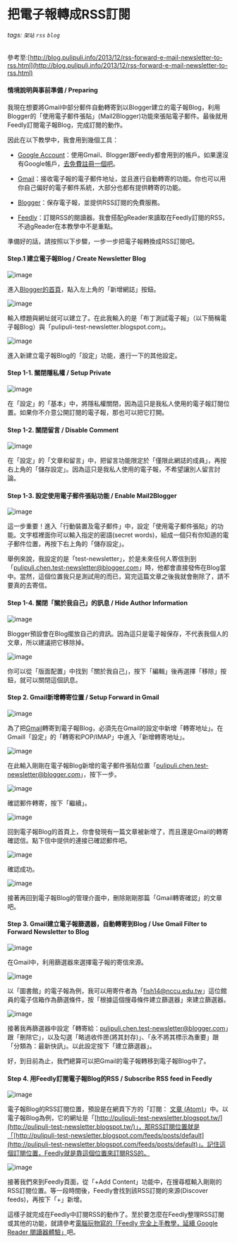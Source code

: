 # 把電子報轉成RSS訂閱
###### tags: `架站` `rss` `blog`
 參考至:[http://blog.pulipuli.info/2013/12/rss-forward-e-mail-newsletter-to-rss.html](http://blog.pulipuli.info/2013/12/rss-forward-e-mail-newsletter-to-rss.html)

#### 情境說明與事前準備 / Preparing

我現在想要將Gmail中部分郵件自動轉寄到以Blogger建立的電子報Blog，利用Blogger的「使用電子郵件張貼」(Mail2Blogger)功能來張貼電子郵件。最後就用Feedly訂閱電子報Blog，完成訂閱的動作。

因此在以下教學中，我會用到幾個工具：

*   [Google Account](https://accounts.google.com/ServiceLogin?service=blogger&passive=1209600&continue=http://www.blogger.com/home&followup=http://www.blogger.com/home&ltmpl=start)：使用Gmail、Blogger跟Feedly都會用到的帳戶。如果還沒有Google帳戶，[去免費註冊一個吧](https://accounts.google.com/SignUp?service=blogger&continue=http%3A%2F%2Fwww.blogger.com%2Fhome&ltmpl=start)。

*   [Gmail](https://mail.google.com/mail/)：接收電子報的電子郵件地址，並且進行自動轉寄的功能。你也可以用你自己偏好的電子郵件系統，大部分也都有提供轉寄的功能。

*   [Blogger](http://www.blogger.com/?hl=zh-TW&tab=jj)：保存電子報，並提供RSS訂閱的免費服務。

*   [Feedly](http://feedly.com/)：訂閱RSS的閱讀器。我會搭配gReader來讀取在Feedly訂閱的RSS，不過gReader在本教學中不是重點。

準備好的話，請按照以下步驟，一步一步把電子報轉換成RSS訂閱吧。

#### Step.1 建立電子報Blog / Create Newsletter Blog

![image](https://lh3.googleusercontent.com/6rmIvyD9JWcUKJQFUOoFNGm1LOaTgZWshMiZYWplp5sz-bdcdVgyJqLa4GI5Po6BX3CnyqlRB-5351t2vVXM7X84XR_kyGnhYB6zOywtfLgfnPh_WNp3bWq5AweS_cz2RuYyTPKp "image")

進入[Blogger的首頁](http://www.blogger.com/home?pli=1)，點入左上角的「新增網誌」按鈕。

![image](https://lh4.googleusercontent.com/ihz-ThlAosG-XdX95XmHzZyeitOG2ekrCeZ-bHQSBjJbhBk0iU-uN81pjkLZNRtnBmEtZvFbCSkazLuf0hD4zh7R_OtVsNNihHtwCogPc1xXSnG5LXmsjFnEIupXlP6AVOOI3ixH "image")

輸入標題與網址就可以建立了。在此我輸入的是「布丁測試電子報」（以下簡稱電子報Blog）與「pulipuli-test-newsletter.blogspot.com」。

![image](https://lh5.googleusercontent.com/ngbXAa4Sbc_aQhgfJVOOD00vlHe6rELCsnuERJwcDpNap9emzDI3yJCcRi6R5qcqXTD-ompFaWjWAdetFAPfa1PYNcVhndBBVi0HyjkiGH2Cf8EQp6gldcWf30NEhUfTZGNBYD_Z "image")

進入新建立電子報Blog的「設定」功能，進行一下的其他設定。

#### Step 1-1\. 關閉隱私權 / Setup Private

![image](https://lh4.googleusercontent.com/ccNuKN60EK1MzyHnp40T-GdwMKPcnKV4IMYiUHoBjHjRZ7m_JmSwe7XOtxjvdzNDVNHhLcjg3QxxBGt7sLfVTdQ7GqDA8kipGh5jAWd2cAvB-V1T2PhPXA8Dp_olUvvkyIl10sYz "image")

在「設定」的「基本」中，將隱私權關閉，因為這只是我私人使用的電子報訂閱位置。如果你不介意公開訂閱的電子報，那也可以把它打開。

#### Step 1-2\. 關閉留言 / Disable Comment

![image](https://lh5.googleusercontent.com/2MlRr1tpi2fgNmWiIGwi_Q2RycqL9kVIjGZ19hJWL1y7gYjpjU3mtKkNF56A3DY5VLk-YVfAh05vXhHmxBQvbpcthSTvM5m5j77Gv4yZO-lawvCAlgNhjLIK6f-7emlW690QQv8w "image")

在「設定」的「文章和留言」中，把留言功能限定於「僅限此網誌的成員」，再按右上角的「儲存設定」。因為這只是我私人使用的電子報，不希望讓別人留言討論。

#### Step 1-3\. 設定使用電子郵件張貼功能 / Enable Mail2Blogger

![image](https://lh4.googleusercontent.com/ErmGvRXCH1oJabZ7-xIc_WbFhu79nciQJIpKLfIKISbkcn5VGgmF9znPSNmm56BpYNC6JAVug7RbT_FwNdQbdU13ExgUuK-AW_ScKh1MvD63z3c1miUZ6cC4VDvIX_HjGNuiE2I4 "image")

這一步重要！進入「行動裝置及電子郵件」中，設定「使用電子郵件張貼」的功能。文字框裡面你可以輸入指定的密語(secret words)，組成一個只有你知道的電子郵件位置，再按下右上角的「儲存設定」。

舉例來說，我設定的是「test-newsletter」，於是未來任何人寄信到到「pulipuli.chen.test-newsletter@blogger.com」時，他都會直接發佈在Blog當中。當然，這個位置我只是測試用的而已，寫完這篇文章之後我就會刪除了，請不要真的去寄信。

#### Step 1-4\. 關閉「關於我自己」的訊息 / Hide Author Information

![image](https://lh4.googleusercontent.com/5ydoDdeTLQtFPxB6qOekVOqlmwBk8UIc0TZiWhdTJLt7Ko4TY8peJRqYSrbikxOLP8g5H5mBYPWEYLk8Wfd0H11WY83SUdhRK-8IUGzQ6ux8xgeX6aZYSU7ngNWDHKJKwVR60gWG "image")

Blogger預設會在Blog擺放自己的資訊。因為這只是電子報保存，不代表我個人的文章，所以建議把它移除掉。

![image](https://lh6.googleusercontent.com/kSlS_2V-qOxDAPJj9NVJYINezQxrLz9YLOy0__uFNxxhYnsb_of_9tUKXfYXCZbC3aJB7aij2sf14cc0G7VyuzqwqPcTL5pa5YrqJ7lwxPoB0YyDBFg1S1WItM4-JneqKiqHXnQA "image")

你可以從「版面配置」中找到「關於我自己」，按下「編輯」後再選擇「移除」按鈕，就可以關閉這個訊息。

#### Step 2\. Gmail新增轉寄位置 / Setup Forward in Gmail

![image](https://lh6.googleusercontent.com/GSqgkpbDlzUIwpzmuV2zntLkJeKiMVQBxQVvtQJaDnEArzaAxEUd12NI_VngoM4t0CUd2AkaoIn9xYveWnj61rYjLbCN32bEuEzo_foMi1FiVkp6oByAxVWU_Hc9MabpAXXC1WhO "image")

為了把[Gmail](https://mail.google.com/)轉寄到電子報Blog，必須先在Gmail的設定中新增「轉寄地址」。在Gmaill「設定」的「轉寄和POP/IMAP」中進入「新增轉寄地址」。

![image](https://lh6.googleusercontent.com/GNiEbhJho28pVbYCWOta276xAvhaNO0FmMKlkkYj8yYs9Agm_0JRFgUj1aPqGmN9M7pFDFXjLrEFJBvTSYCUP7D112mPj13d-65NSpRkXQDhsV3YycZpJF7kD8R_ECr1bHHhD54k "image")

在此輸入剛剛在電子報Blog新增的電子郵件張貼位置「pulipuli.chen.test-newsletter@blogger.com」，按下一步。

![image](https://lh6.googleusercontent.com/Cxc12dEGxpvbD14wBT3ZOminfYzn8YeVw8zmGLYHK6TtrRfEbZG5abNoNC-fj7vITQR8s5y_m0k4exi80w9TAcNe1nX99tUIzObJEnOcX4weFZFQOhBGmKi5ScoWM7oXLu-NZ5ML "image")

確認郵件轉寄，按下「繼續」。

![image](https://lh5.googleusercontent.com/p_i_INmTdQKeJ1TX8LAbeUOsxHhj0ZROfAejmTqvc1Bvl3QOamj7JQP8OLCWHKdXbYft0OCo9q85B3aMfKW61HE2YLoez2u_hSd5Pjg1RkngGNVDuo6di3Y-aiHXtGdU8BsaQ1wK "image")

回到電子報Blog的首頁上，你會發現有一篇文章被新增了，而且還是Gmail的轉寄確認信。點下信中提供的連接已確認郵件吧。

![image](https://lh4.googleusercontent.com/rXPpKuvP5mR-roKMDp27UMmcmaazULurXslndMfJmPURcjlWsD_dMvHQjZoWdlGkOcelNe_LRyns02_JlxVt163Rj60GoVbFx3JRhxxHMZ-RIWMj0Fx8UiTgLxAveog0lfqM2czO "image")

確認成功。

![image](https://lh5.googleusercontent.com/Rkptdo2WvjV-pBwog3vtEqVzlW8dyWc1ktUnJ2ucVOrtluWUh-6tiF9WNIZ-AuzePgUpAhTZ32QenLd1G-qPibSksedoUykr59nOBTMZUsUbD4BHyizzOQuEJvAwhNovo4VEvD-r "image")

接著再回到電子報Blog的管理介面中，刪除剛剛那篇「Gmail轉寄確認」的文章吧。

#### Step 3\. Gmail建立電子報篩選器，自動轉寄到Blog / Use Gmail Filter to Forward Newsletter to Blog

![image](https://lh6.googleusercontent.com/PH2GBl03j1Q_z1k37Z2s_a5fCdoqn-irpIk8QtjrvFgj4jXJV8h7q6CUjY14dLMVizuBT1qicAiutCf_h7_rQ4mtyfRnrxObjKSAp_QLohR2_Gkml5ZFjhRxAg7NvBEDcbwB9dxG "image")

在Gmail中，利用篩選器來選擇電子報的寄信來源。

![image](https://lh3.googleusercontent.com/reKJ6E-BcUn4PoDkZ1DoYg6vfcp1RGWvJO07U1HBdxqK4GMXEzJuthsTeG6YfpSOVlUvc_Jj6SmsAE9_eZD85_u3YaD9Nz7A1Rpri3lK1bmfrwqx7yRPWsOZP6VJVKJxYQwZKgFS "image")

以「圖書館」的電子報為例，我可以用寄件者為「fish14@nccu.edu.tw」這位館員的電子信箱作為篩選條件，按「根據這個搜尋條件建立篩選器」來建立篩選器。

![image](https://lh5.googleusercontent.com/uh1wjlcIR_AIFgupq091-rok7oBQ3FmSOSb6iAC1yOhUgCSx_g-PCBc2fT3UrhMz3A79_5hugVtfz2k8jP6BwPOFPHyLvLlLvrUMWFm-UdI48ZndZaOhVxegk9J-od_FOgH67doe "image")

接著我再篩選器中設定「轉寄給：pulipuli.chen.test-newsletter@blogger.com」跟「刪除它」，以及勾選「略過收件匣(將其封存)」、「永不將其標示為重要」跟「分類為：最新快訊」。以此設定按下「建立篩選器」。

好，到目前為止，我們總算可以把Gmail的電子報轉移到電子報Blog中了。

#### Step 4\. 用Feedly訂閱電子報Blog的RSS / Subscribe RSS feed in Feedly

![image](https://lh5.googleusercontent.com/ZHpaUGvv89Ir-XUaf-OcA71VMZ4JD-K8RrAGx8xKWelYofhqZCY1LGPnV_RlAyywSsjK-gIIK5AXXhopfsaZL3bTUdoEeQ7XpeqzrEIxG60uOFEkrS78Msx7WvUdzXihijhnFRIy "image")

電子報Blog的RSS訂閱位置，預設是在網頁下方的「訂閱： [文章 (Atom)](http://pulipuli-test-newsletter.blogspot.com/feeds/posts/default)」中。以電子報Blog為例，它的網址是「[http://pulipuli-test-newsletter.blogspot.tw/](http://pulipuli-test-newsletter.blogspot.tw/)」，那RSS訂閱位置就是「[http://pulipuli-test-newsletter.blogspot.com/feeds/posts/default](http://pulipuli-test-newsletter.blogspot.com/feeds/posts/default)」。記住這個訂閱位置，Feedly就是靠這個位置來訂閱RSS的。

![image](https://lh5.googleusercontent.com/DG6YgLnoILVv0yb2xZI3p-r8yI7U3mqkWfY6nfKCE-app6RfDAaeN57-bAKeUaFC9pJo-hEZU2PMpiONNOOH0Ci7I2OZEfXF5NlanjR-x2H82j3SNr30lvPeOaTrN9OvPMBL5taH "image")

接著我們來到Feedly頁面，從「+Add Content」功能中，在搜尋框輸入剛剛的RSS訂閱位置。等一段時間後，Feedly會找到該RSS訂閱的來源(Discover feeds)，再按下「+」新增。

這樣子就完成在Feedly中訂閱RSS的動作了。至於要怎麼在Feedly整理RSS訂閱或其他的功能，就請參考[電腦玩物寫的「Feedly 完全上手教學，延續 Google Reader 閱讀器體驗」](http://www.playpcesor.com/2013/03/feedly-google-reader.html)吧。